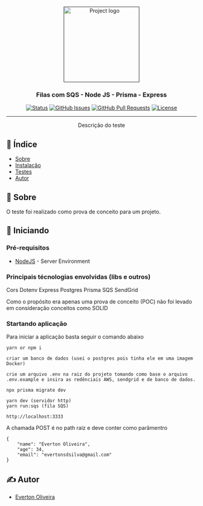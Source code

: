 <p align="center">
  <a href="" rel="noopener">
 <img width=200px height=200px src="https://cdnstatic8.com/guilhermeteles.com.br/wp-content/uploads/2020/03/aws-sqs1.png" alt="Project logo"></a>
</p>

<h3 align="center">Filas com SQS - Node JS - Prisma - Express</h3>

<div align="center">

[![Status](https://img.shields.io/badge/status-active-success.svg)]()
[![GitHub Issues](https://img.shields.io/github/issues/kylelobo/The-Documentation-Compendium.svg)](https://github.com/SDEverton/iclinic_test/issues)
[![GitHub Pull Requests](https://img.shields.io/github/issues-pr/kylelobo/The-Documentation-Compendium.svg)](https://github.com/SDEverton/iclinic_test/pulls)
[![License](https://img.shields.io/badge/license-MIT-blue.svg)](/LICENSE)

</div>

---

<p align="center"> Descrição do teste
    <br> 
</p>

## 📝 Índice

- [Sobre](#about)
- [Instalação](#getting_started)
- [Testes](#tests)
- [Autor](#authors)

## 🧐 Sobre <a name = "about"></a>

O teste foi realizado como prova de conceito para um projeto.


## 🏁 Iniciando <a name = "getting_started"></a>

### Pré-requisitos

- [NodeJS](https://nodejs.org/en/) - Server Environment

### Principais técnologias envolvidas (libs e outros)

Cors
Dotenv
Express
Postgres
Prisma
SQS
SendGrid

Como o propósito era apenas uma prova de conceito (POC) não foi levado em consideração conceitos como SOLID

### Startando aplicação

Para iniciar a aplicação basta seguir o comando abaixo

```
yarn or npm i

criar um banco de dados (usei o postgres pois tinha ele em uma imagem Docker)

crie um arquivo .env na raiz do projeto tomando como base o arquivo .env.example e insira as redênciais AWS, sendgrid e de banco de dados.

npx prisma migrate dev
```

```
yarn dev (servidor http)
yarn run:sqs (fila SQS)

http://localhost:3333
```

A chamada POST é no path raiz e deve conter como parâmentro

```
{
	"name": "Everton Oliveira",
	"age": 34,
	"email": "evertonsdsilva@gmail.com"
}
```

## ✍️ Autor <a name = "authors"></a>

- [Everton Oliveira](https://github.com/SDEverton)